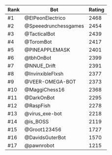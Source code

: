 Rank|Bot|Rating
---|---|---
#1|@ElPeonElectrico|2468
#2|@Speeedrunchessgames|2454
#3|@TacticalBot|2439
#4|@ToromBot|2417
#5|@PINEAPPLEMASK|2401
#6|@tbhOnBot|2399
#7|@NNUE_Drift|2391
#8|@InvinxibleFlxsh|2377
#9|@VEER-OMEGA-BOT|2373
#10|@MaggiChess16|2368
#11|@DarkOnBot|2295
#12|@RaspFish|2278
#13|@virus_exe-bot|2218
#14|@is_BOSS|2119
#15|@Groot123456|1727
#16|@DavidsGuterBot|1570
#17|@pawnrobot|1215
